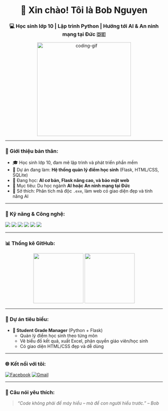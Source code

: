 <h1 align="center">👋 Xin chào! Tôi là Bob Nguyen</h1>
<h3 align="center">💻 Học sinh lớp 10 | Lập trình Python | Hướng tới AI & An ninh mạng tại Đức 🇩🇪</h3>

<p align="center">
  <img src="https://media.giphy.com/media/qgQUggAC3Pfv687qPC/giphy.gif" width="300" alt="coding-gif" />
</p>

---

### 📌 Giới thiệu bản thân:
- 🎓 Học sinh lớp 10, đam mê lập trình và phát triển phần mềm
- 🔭 Dự án đang làm: **Hệ thống quản lý điểm học sinh** (Flask, HTML/CSS, SQLite)
- 🌱 Đang học: **AI cơ bản, Flask nâng cao, và bảo mật web**
- 🎯 Mục tiêu: Du học ngành **AI hoặc An ninh mạng tại Đức**
- 💬 Sở thích: Phân tích mã độc `.exe`, làm web có giao diện đẹp và tính năng AI

---

### 🚀 Kỹ năng & Công nghệ:
<p>
  <img src="https://img.shields.io/badge/Python-3670A0?style=for-the-badge&logo=python&logoColor=white"/>
  <img src="https://img.shields.io/badge/Flask-000000?style=for-the-badge&logo=flask&logoColor=white"/>
  <img src="https://img.shields.io/badge/HTML5-E34F26?style=for-the-badge&logo=html5&logoColor=white"/>
  <img src="https://img.shields.io/badge/CSS3-1572B6?style=for-the-badge&logo=css3&logoColor=white"/>
  <img src="https://img.shields.io/badge/SQLite-003B57?style=for-the-badge&logo=sqlite&logoColor=white"/>
  <img src="https://img.shields.io/badge/Matplotlib-11557C?style=for-the-badge&logo=matplotlib&logoColor=white"/>
</p>

---

### 📊 Thống kê GitHub:
<p align="center">
  <img src="https://github-readme-stats.vercel.app/api?username=BobNguyen-Dev&show_icons=true&theme=radical" height="160"/>
  <img src="https://github-readme-streak-stats.herokuapp.com/?user=BobNguyen-Dev&theme=radical" height="160"/>
</p>

---

### 📂 Dự án tiêu biểu:
- **📘 Student Grade Manager** (Python + Flask)
  - Quản lý điểm học sinh theo từng môn
  - Vẽ biểu đồ kết quả, xuất Excel, phân quyền giáo viên/học sinh
  - Có giao diện HTML/CSS đẹp và dễ dùng

---

### 🌐 Kết nối với tôi:
[![Facebook](https://img.shields.io/badge/Facebook-1877F2?style=for-the-badge&logo=facebook&logoColor=white)](https://facebook.com/your-profile)
[![Gmail](https://img.shields.io/badge/Gmail-D14836?style=for-the-badge&logo=gmail&logoColor=white)](mailto:bob@example.com)

---

### 🧠 Câu nói yêu thích:
> _“Code không phải để máy hiểu – mà để con người hiểu trước.” – Bob_

